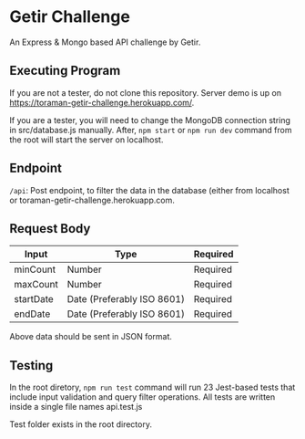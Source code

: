 # Getir Challenge
 An Express & Mongo based API challenge by Getir.

## Executing Program
If you are not a tester, do not clone this repository. Server demo is up on https://toraman-getir-challenge.herokuapp.com/.

If you are a tester, you will need to change the MongoDB connection string in src/database.js manually. After, `npm start` or `npm run dev` command from the root will start the server on localhost.

## Endpoint
`/api`: Post endpoint, to filter the data in the database (either from localhost or toraman-getir-challenge.herokuapp.com.

## Request Body
| Input | Type | Required |
| --- | ----------- | ----------- |
| minCount | Number | Required |
| maxCount | Number | Required |
| startDate | Date (Preferably ISO 8601) | Required |
| endDate | Date (Preferably ISO 8601) | Required |

Above data should be sent in JSON format.

## Testing
In the root diretory, `npm run test` command will run 23 Jest-based tests that include input validation and query filter operations. All tests are written inside a single file names api.test.js 

Test folder exists in the root directory.
